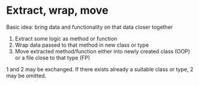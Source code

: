 # Extract, wrap, move

Basic idea: bring data and functionality on that data closer together
1. Extract some logic as method or function
2. Wrap data passed to that method in new class or type
3. Move extracted method/function either into newly created class (OOP) or a file close to that type (FP)

1 and 2 may be exchanged. If there exists already a suitable class or type, 2 may be omitted.
